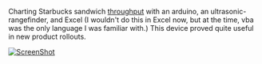 Charting Starbucks sandwich [throughput](http://en.wikipedia.org/wiki/Throughput_%28business%29) with an arduino, an ultrasonic-rangefinder, and Excel (I wouldn't do this in Excel now, but at the time, vba was the only language I was familiar with.) This device proved quite useful in new product rollouts.

[![ScreenShot](https://raw.github.com/dylan-conlin/arduino-product-counter/master/arduino-video-image.png)](http://youtu.be/cB_xQYNlEa0)
